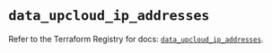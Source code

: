 # `data_upcloud_ip_addresses`

Refer to the Terraform Registry for docs: [`data_upcloud_ip_addresses`](https://registry.terraform.io/providers/upcloudltd/upcloud/5.2.0/docs/data-sources/ip_addresses).

